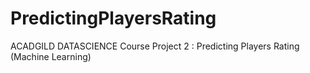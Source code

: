 # PredictingPlayersRating
ACADGILD DATASCIENCE Course Project 2 : Predicting Players Rating (Machine Learning)
